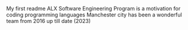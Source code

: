 My first readme
ALX Software Engineering Program is a motivation for coding programming languages
Manchester city has been a wonderful team from 2016 up till date (2023) 
